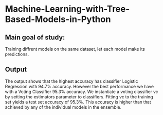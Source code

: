# Machine-Learning-with-Tree-Based-Models-in-Python

## Main goal of study:

Training diffrent models on the same dataset, let each model make its predictions. 

## Output

The output shows that the highest accuracy has classifier Logistic Regression with 94.7% accuracy.
However the best performance we have with a Voting Classifier 95.3% accuracy. We instantiate a voting classifier vc by setting the estimators parameter to classifiers.
Fitting vc to the training set yields a test set accuracy of 95.3%. This accuracy is higher than that achieved by any of the individual models in the ensemble.
